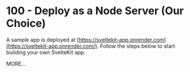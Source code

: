 # 100 - Deploy as a Node Server (Our Choice)

A sample app is deployed at [https://sveltekit-app.onrender.com](https://sveltekit-app.onrender.com/). Follow the steps below to start building your own SvelteKit app.


MORE...
